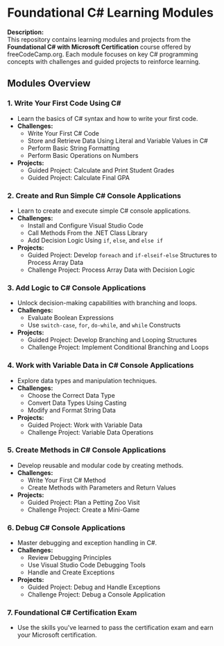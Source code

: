 # Foundational C# Learning Modules

**Description:**  
This repository contains learning modules and projects from the **Foundational C# with Microsoft Certification** course offered by freeCodeCamp.org. Each module focuses on key C# programming concepts with challenges and guided projects to reinforce learning.



## Modules Overview

### 1. **Write Your First Code Using C#**
   - Learn the basics of C# syntax and how to write your first code.
   - **Challenges:**
     - Write Your First C# Code
     - Store and Retrieve Data Using Literal and Variable Values in C#
     - Perform Basic String Formatting
     - Perform Basic Operations on Numbers
   - **Projects:**
     - Guided Project: Calculate and Print Student Grades
     - Guided Project: Calculate Final GPA

### 2. **Create and Run Simple C# Console Applications**
   - Learn to create and execute simple C# console applications.
   - **Challenges:**
     - Install and Configure Visual Studio Code
     - Call Methods From the .NET Class Library
     - Add Decision Logic Using `if`, `else`, and `else if`
   - **Projects:**
     - Guided Project: Develop `foreach` and `if-elseif-else` Structures to Process Array Data
     - Challenge Project: Process Array Data with Decision Logic

### 3. **Add Logic to C# Console Applications**
   - Unlock decision-making capabilities with branching and loops.
   - **Challenges:**
     - Evaluate Boolean Expressions
     - Use `switch-case`, `for`, `do-while`, and `while` Constructs
   - **Projects:**
     - Guided Project: Develop Branching and Looping Structures
     - Challenge Project: Implement Conditional Branching and Loops

### 4. **Work with Variable Data in C# Console Applications**
   - Explore data types and manipulation techniques.
   - **Challenges:**
     - Choose the Correct Data Type
     - Convert Data Types Using Casting
     - Modify and Format String Data
   - **Projects:**
     - Guided Project: Work with Variable Data
     - Challenge Project: Variable Data Operations

### 5. **Create Methods in C# Console Applications**
   - Develop reusable and modular code by creating methods.
   - **Challenges:**
     - Write Your First C# Method
     - Create Methods with Parameters and Return Values
   - **Projects:**
     - Guided Project: Plan a Petting Zoo Visit
     - Challenge Project: Create a Mini-Game

### 6. **Debug C# Console Applications**
   - Master debugging and exception handling in C#.
   - **Challenges:**
     - Review Debugging Principles
     - Use Visual Studio Code Debugging Tools
     - Handle and Create Exceptions
   - **Projects:**
     - Guided Project: Debug and Handle Exceptions
     - Challenge Project: Debug a Console Application

### 7. **Foundational C# Certification Exam**
   - Use the skills you've learned to pass the certification exam and earn your Microsoft certification.
